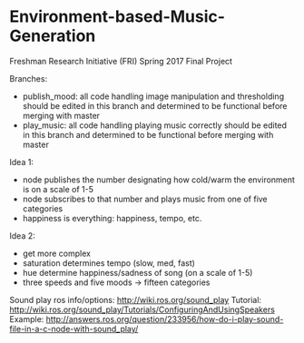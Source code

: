 # Environment-based-Music-Generation
Freshman Research Initiative (FRI) Spring 2017 Final Project

Branches:
- publish\_mood: all code handling image manipulation and thresholding should be edited in this branch and determined to be functional before merging with  master
- play\_music: all code handling playing music correctly should be edited in this branch and determined to be functional before merging with  master

Idea 1:
- node publishes the number designating how cold/warm the environment is on a scale of 1-5
- node subscribes to that number and plays music from one of five categories
- happiness is everything: happiness, tempo, etc.

Idea 2:
- get more complex
- saturation determines tempo (slow, med, fast)
- hue determine happiness/sadness of song (on a scale of 1-5)
- three speeds and five moods -> fifteen categories

Sound play ros info/options:
http://wiki.ros.org/sound_play
  Tutorial: http://wiki.ros.org/sound_play/Tutorials/ConfiguringAndUsingSpeakers
  Example: http://answers.ros.org/question/233956/how-do-i-play-sound-file-in-a-c-node-with-sound_play/
 
